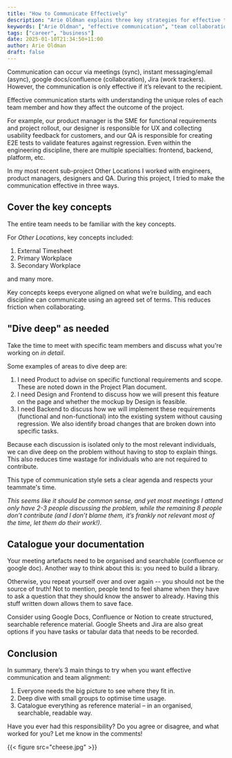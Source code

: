 ```yaml
---
title: "How to Communicate Effectively"
description: "Arie Oldman explains three key strategies for effective team communication in software development. Learn how to collaborate better with engineers, product managers, designers, and QA."
keywords: ["Arie Oldman", "effective communication", "team collaboration", "software development", "project management", "teamwork", "workplace communication"]
tags: ["career", "business"]
date: 2025-01-10T21:34:50+11:00
author: Arie Oldman
draft: false
---
```


Communication can occur via meetings (sync), instant messaging/email (async), google docs/confluence (collaboration), Jira (work trackers). However, the communication is only effective if it’s relevant to the recipient.
<!--more-->

Effective communication starts with understanding the unique roles of each team member and how they affect the outcome of the project.

For example, our product manager is the SME for functional requirements and project rollout, our designer is responsible for UX and collecting usability feedback for customers, and our QA is responsible for creating E2E tests to validate features against regression. Even within the engineering discipline, there are multiple specialties: frontend, backend, platform, etc.

In my most recent sub-project Other Locations I worked with engineers, product managers, designers and QA. During this project, I tried to make the communication effective in three ways.

## Cover the key concepts

The entire team needs to be familiar with the key concepts.

For _Other Locations_, key concepts included:

1. External Timesheet
2. Primary Workplace
3. Secondary Workplace

and many more.

Key concepts keeps everyone aligned on what we’re building, and each discipline can communicate using an agreed set of terms. This reduces friction when collaborating.

## "Dive deep" as needed

Take the time to meet with specific team members and discuss what you're working on _in detail_.

Some examples of areas to dive deep are:

1. I need Product to advise on specific functional requirements and scope. These are noted down in the Project Plan document.
2. I need Design and Frontend to discuss how we will present this feature on the page and whether the mockup by Design is feasible.
3. I need Backend to discuss how we will implement these requirements (functional and non-functional) into the existing system without causing regression. We also identify broad changes that are broken down into specific tasks.

Because each discussion is isolated only to the most relevant individuals, we can dive deep on the problem without having to stop to explain things. This also reduces time wastage for individuals who are not required to contribute.

This type of communication style sets a clear agenda and respects your teammate's time.

_This seems like it should be common sense, and yet most meetings I attend only have 2-3 people discussing the problem, while the remaining 8 people don’t contribute (and I don’t blame them, it’s frankly not relevant most of the time, let them do their work!)._

## Catalogue your documentation

Your meeting artefacts need to be organised and searchable (confluence or google doc). Another way to think about this is: you need to build a library.

Otherwise, you repeat yourself over and over again -- you should not be the source of truth! Not to mention, people tend to feel shame when they have to ask a question that they should know the answer to already. Having this stuff written down allows them to save face.

Consider using Google Docs, Confluence or Notion to create structured, searchable reference material. Google Sheets and Jira are also great options if you have tasks or tabular data that needs to be recorded.

## Conclusion

In summary, there’s 3 main things to try when you want effective communication and team alignment:

1. Everyone needs the big picture to see where they fit in.
2. Deep dive with small groups to optimise time usage.
3. Catalogue everything as reference material – in an organised, searchable, readable way.

Have you ever had this responsibility? Do you agree or disagree, and what worked for you? Let me know in the comments!

{{< figure src="cheese.jpg" >}}

